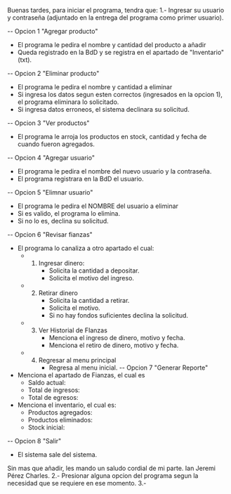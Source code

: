 Buenas tardes, para iniciar el programa, tendra que:
1.- Ingresar su usuario y contraseña (adjuntado en la entrega del programa como primer usuario).

-- Opcion 1 "Agregar producto"
- El programa le pedira el nombre y cantidad del producto a añadir
- Queda registrado en la BdD y se registra en el apartado de "Inventario" (txt).

-- Opcion 2 "Eliminar producto"
- El programa le pedira el nombre y cantidad a eliminar
- Si ingresa los datos segun esten correctos (ingresados en la opcion 1), el programa eliminara lo solicitado.
- Si ingresa datos erroneos, el sistema declinara su solicitud.

-- Opcion 3 "Ver productos"
- El programa le arroja los productos en stock, cantidad y fecha de cuando fueron agregados.

-- Opcion 4 "Agregar usuario" 
- El programa le pedira el nombre del nuevo usuario y la contraseña.
- El programa registrara en la BdD el usuario.

-- Opcion 5 "Elimnar usuario"
- El programa le pedira el NOMBRE del usuario a eliminar
- Si es valido, el programa lo elimina.
- Si no lo es, declina su solicitud.

-- Opcion 6 "Revisar fianzas"
- El programa lo canaliza a otro apartado el cual:
  - 1. Ingresar dinero:
       - Solicita la cantidad a depositar.
       - Solicita el motivo del ingreso.
  - 2. Retirar dinero
       - Solicita la cantidad a retirar.
       - Solicita el motivo.
       - Si no hay fondos suficientes declina la solicitud.
  - 3. Ver Historial de FIanzas
       - Menciona el ingreso de dinero, motivo y fecha.
       - Menciona el retiro de dinero, motivo y fecha.
  - 4. Regresar al menu principal
       - Regresa al menu inicial.
-- Opcion 7 "Generar Reporte"
- Menciona el apartado de Fianzas, el cual es
  - Saldo actual:
  - Total de ingresos:
  - Total de egresos:
- Menciona el inventario, el cual es:
  - Productos agregados:
  - Productos eliminados:
  - Stock inicial:

-- Opcion 8 "Salir"
- El sistema sale del sistema.

Sin mas que añadir, les mando un saludo cordial de mi parte.
Ian Jeremi Pérez Charles.
2.- Presionar alguna opcion del programa segun la necesidad que se requiere en ese momento.
3.- 
